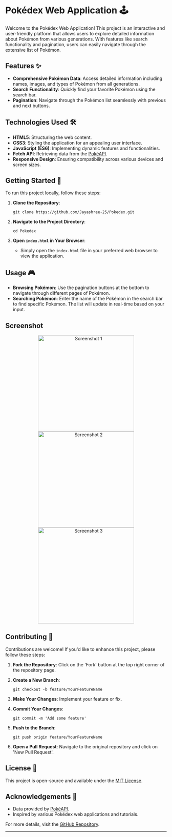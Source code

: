 Pokédex Web Application 🕹️
===========================

Welcome to the Pokédex Web Application! This project is an interactive and user-friendly platform that allows users to explore detailed information about Pokémon from various generations. With features like search functionality and pagination, users can easily navigate through the extensive list of Pokémon.

Features ✨
----------

-   **Comprehensive Pokémon Data**: Access detailed information including names, images, and types of Pokémon from all generations.
-   **Search Functionality**: Quickly find your favorite Pokémon using the search bar.
-   **Pagination**: Navigate through the Pokémon list seamlessly with previous and next buttons.

Technologies Used 🛠️
---------------------

-   **HTML5**: Structuring the web content.
-   **CSS3**: Styling the application for an appealing user interface.
-   **JavaScript (ES6)**: Implementing dynamic features and functionalities.
-   **Fetch API**: Retrieving data from the [PokéAPI](https://pokeapi.co/).
-   **Responsive Design**: Ensuring compatibility across various devices and screen sizes.

Getting Started 🚀
------------------

To run this project locally, follow these steps:

1.  **Clone the Repository**:

    ```
    git clone https://github.com/Jayashree-25/Pokedex.git

    ```

2.  **Navigate to the Project Directory**:

    ```
    cd Pokedex

    ```

3.  **Open `index.html` in Your Browser**:
    -   Simply open the `index.html` file in your preferred web browser to view the application.

Usage 🎮
--------

-   **Browsing Pokémon**: Use the pagination buttons at the bottom to navigate through different pages of Pokémon.
-   **Searching Pokémon**: Enter the name of the Pokémon in the search bar to find specific Pokémon. The list will update in real-time based on your input.

Screenshot
----------
<p align="center">
  <img src="https://github.com/user-attachments/assets/8d456ec5-fd1a-45ce-b528-a9510999f8d4" alt="Screenshot 1" width="300">
  <img src="https://github.com/user-attachments/assets/c066564c-2a55-4d67-a387-02378ad21345" alt="Screenshot 2" width="300">
  <img src="https://github.com/user-attachments/assets/d5fff2a2-195b-4cf6-a6dc-a57c2317250e" alt="Screenshot 3" width="300">
</p>

Contributing 🤝
---------------
Contributions are welcome! If you'd like to enhance this project, please follow these steps:

1.  **Fork the Repository**: Click on the 'Fork' button at the top right corner of the repository page.
2.  **Create a New Branch**:

    ```
    git checkout -b feature/YourFeatureName

    ```

3.  **Make Your Changes**: Implement your feature or fix.
4.  **Commit Your Changes**:

    ```
    git commit -m 'Add some feature'

    ```

5.  **Push to the Branch**:

    ```
    git push origin feature/YourFeatureName

    ```

6.  **Open a Pull Request**: Navigate to the original repository and click on 'New Pull Request'.

License 📄
----------

This project is open-source and available under the [MIT License](https://chatgpt.com/c/LICENSE).

Acknowledgements 🙏
-------------------

-   Data provided by [PokéAPI](https://pokeapi.co/).
-   Inspired by various Pokédex web applications and tutorials.

For more details, visit the [GitHub Repository](https://github.com/Jayashree-25/Pokedex).

* * * * *
